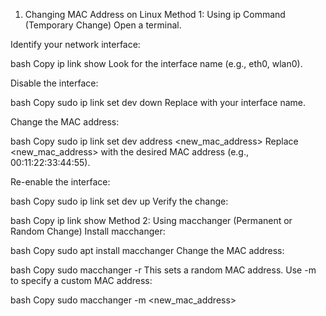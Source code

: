 1. Changing MAC Address on Linux
Method 1: Using ip Command (Temporary Change)
Open a terminal.

Identify your network interface:

bash
Copy
ip link show
Look for the interface name (e.g., eth0, wlan0).

Disable the interface:

bash
Copy
sudo ip link set dev <interface> down
Replace <interface> with your interface name.

Change the MAC address:

bash
Copy
sudo ip link set dev <interface> address <new_mac_address>
Replace <new_mac_address> with the desired MAC address (e.g., 00:11:22:33:44:55).

Re-enable the interface:

bash
Copy
sudo ip link set dev <interface> up
Verify the change:

bash
Copy
ip link show <interface>
Method 2: Using macchanger (Permanent or Random Change)
Install macchanger:

bash
Copy
sudo apt install macchanger
Change the MAC address:

bash
Copy
sudo macchanger -r <interface>
This sets a random MAC address. Use -m to specify a custom MAC address:

bash
Copy
sudo macchanger -m <new_mac_address> <interface>